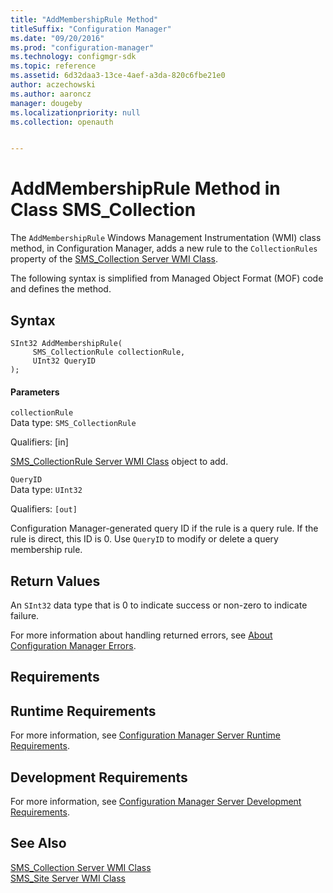 ```yaml
---
title: "AddMembershipRule Method"
titleSuffix: "Configuration Manager"
ms.date: "09/20/2016"
ms.prod: "configuration-manager"
ms.technology: configmgr-sdk
ms.topic: reference
ms.assetid: 6d32daa3-13ce-4aef-a3da-820c6fbe21e0
author: aczechowski
ms.author: aaroncz
manager: dougeby
ms.localizationpriority: null
ms.collection: openauth


---
```

# AddMembershipRule Method in Class SMS_Collection
The `AddMembershipRule` Windows Management Instrumentation (WMI) class method, in Configuration Manager, adds a new rule to the `CollectionRules` property of the [SMS_Collection Server WMI Class](../../../../../develop/reference/core/clients/collections/sms_collection-server-wmi-class.md).  

 The following syntax is simplified from Managed Object Format (MOF) code and defines the method.  

## Syntax  

```  
SInt32 AddMembershipRule(  
     SMS_CollectionRule collectionRule,  
     UInt32 QueryID  
);  
```  

#### Parameters  
 `collectionRule`  
 Data type: `SMS_CollectionRule`  

 Qualifiers: [in]  

 [SMS_CollectionRule Server WMI Class](../../../../../develop/reference/core/clients/collections/sms_collectionrule-server-wmi-class.md) object to add.  

 `QueryID`  
 Data type: `UInt32`  

 Qualifiers: `[out]`  

 Configuration Manager-generated query ID if the rule is a query rule. If the rule is direct, this ID is 0. Use `QueryID` to modify or delete a query membership rule.  

## Return Values  
 An  `SInt32` data type that is 0 to indicate success or non-zero to indicate failure.  

 For more information about handling returned errors, see [About Configuration Manager Errors](../../../../../develop/core/understand/about-configuration-manager-errors.md).  

## Requirements  

## Runtime Requirements  
 For more information, see [Configuration Manager Server Runtime Requirements](../../../../../develop/core/reqs/server-runtime-requirements.md).  

## Development Requirements  
 For more information, see [Configuration Manager Server Development Requirements](../../../../../develop/core/reqs/server-development-requirements.md).  

## See Also  
 [SMS_Collection Server WMI Class](../../../../../develop/reference/core/clients/collections/sms_collection-server-wmi-class.md)   
 [SMS_Site Server WMI Class](../../../../../develop/reference/core/servers/configure/sms_site-server-wmi-class.md)

